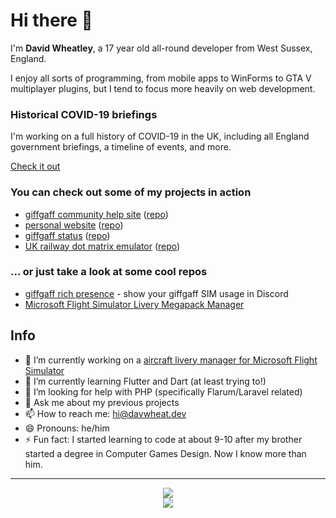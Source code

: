 # Hi there 👋

<!--
**davwheat/davwheat** is a ✨ _special_ ✨ repository because its `README.md` (this file) appears on your GitHub profile.
-->

I'm **David Wheatley**, a 17 year old all-round developer from West Sussex, England.

I enjoy all sorts of programming, from mobile apps to WinForms to GTA V multiplayer plugins, but I tend to focus more heavily on web development.

### Historical COVID-19 briefings

I'm working on a full history of COVID-19 in the UK, including all England government briefings, a timeline of events, and more.

[Check it out](https://github.com/davwheat/uk-covid-briefings)

### You can check out some of my projects in action

- [giffgaff community help site](https://giffgaff.davwheat.dev) ([repo](https://github.com/davwheat/giffgaff-help-site))
- [personal website](https://davwheat.dev/) ([repo](https://github.com/davwheat/personal-portfolio))
- [giffgaff status](https://giffgaffstatus.com/) ([repo](https://github.com/davwheat/giffgaff-status))
- [UK railway dot matrix emulator](https://raildotmatrix.davwheat.dev/) ([repo](https://github.com/davwheat/uk-dot-matrix))

### ... or just take a look at some cool repos

- [giffgaff rich presence](https://github.com/davwheat/giffgaff-rich-presence) - show your giffgaff SIM usage in Discord
- [Microsoft Flight Simulator Livery Megapack Manager](https://github.com/MSFS-Mega-Pack/MSFS2020-livery-manager/)

## Info

- 🔭 I’m currently working on a [aircraft livery manager for Microsoft Flight Simulator](https://github.com/MSFS-Mega-Pack/MSFS2020-livery-manager)
- 🌱 I’m currently learning Flutter and Dart (at least trying to!)
- 🤔 I’m looking for help with PHP (specifically Flarum/Laravel related)
- 💬 Ask me about my previous projects
- 📫 How to reach me: [hi@davwheat.dev](mailto:hi@davwheat.dev)
- 😄 Pronouns: he/him
- ⚡ Fun fact: I started learning to code at about 9-10 after my brother started a degree in Computer Games Design. Now I know more than him.

----

<p align="center">
  <img src="https://github-readme-stats.vercel.app/api?username=davwheat&count_private=true&theme=radical&show_icons=true">
  <br/>
  <img src="https://github-readme-stats.vercel.app/api/top-langs/?username=anuraghazra&layout=compact">
</p>

